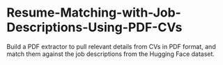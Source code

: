 # Resume-Matching-with-Job-Descriptions-Using-PDF-CVs

 Build a PDF extractor to pull relevant details from CVs in PDF format, and match them against the job descriptions from the Hugging Face dataset.
